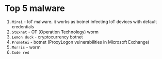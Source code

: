 # Top 5 malware

1. `Mirai` - IoT malware. it works as botnet infecting IoT devices with default credentials
2. `Stuxnet` - OT (Operation Technology) worm
3. `Lemon duck` - cryptocurrency botnet
4. `Prometei` - botnet (ProxyLogon vulnerabilities in  Microsoft Exchange)
5.  `Morris` - worm
6. `Code red` 